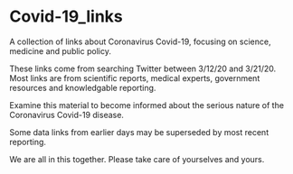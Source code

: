 # Covid-19_links
A collection of links about Coronavirus Covid-19, focusing on science, medicine and public policy.

These links come from searching Twitter between 3/12/20 and 3/21/20. Most links are from scientific reports, medical experts, government resources and knowledgable reporting.

Examine this material to become informed about the serious nature of the Coronavirus Covid-19 disease.

Some data links from earlier days may be superseded by most recent reporting.

We are all in this together. Please take care of yourselves and yours.

